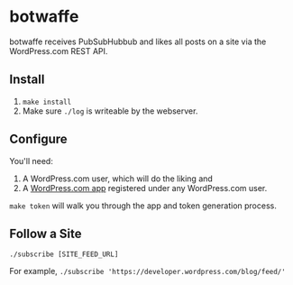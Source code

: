 botwaffe
========

botwaffe receives PubSubHubbub and likes all posts on a site via the WordPress.com REST API.

Install
-------
1. `make install`
2. Make sure `./log` is writeable by the webserver.

Configure
---------

You'll need:
1. A WordPress.com user, which will do the liking and
2. A [WordPress.com app](https://developer.wordpress.com/apps/) registered under any WordPress.com user.

`make token` will walk you through the app and token generation process.

Follow a Site
-------------

`./subscribe [SITE_FEED_URL]`

For example, `./subscribe 'https://developer.wordpress.com/blog/feed/'`
